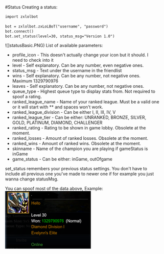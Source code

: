 #Status
Creating a status:

    import zxlolbot

    bot = zxlolbot.zxLoLBoT("username", "password")
    bot.connect()
    bot.set_status(level=30, status_msg="Version 1.0")
![]statusBasic.PNG)
List of available parameters:

* profile_icon - This doesn't actually change your icon but it should. I need to check into it
* level - Self explanatory. Can be any number, even negative ones.
* status_msg - Text under the username in the friendlist
* wins - Self explanatory. Can be any number, not negative ones. Maximum 1329790976
* leaves - Self explanatory. Can be any number, not negative ones.
* queue_type - Highest queue type to display stats from. Not required to spoof a rating.
* ranked_league_name - Name of your ranked league. Must be a valid one or it will start with ** and spaces won't work.
* ranked_league_division - Can be either I, II, III, IV, V
* ranked_league_tier - Can be either: UNRANKED, BRONZE, SILVER, GOLD, PLATINUM, DIAMOND, CHALLENGER
* ranked_rating - Rating to be shown in game lobby. Obsolete at the moment.
* ranked_losses - Amount of ranked losses. Obsolete at the moment.
* ranked_wins - Amount of ranked wins. Obsolete at the moment.
* skinname - Name of the champion you are playing if gameStatus is inGame
* game_status - Can be either: inGame, outOfgame

set_status remembers your previous status settings. You don't have to include all previous one you've made to newer one if for example you just wanna change statusMsg.

You can spoof most of the data above, Example:
![](statusSpoof.PNG)